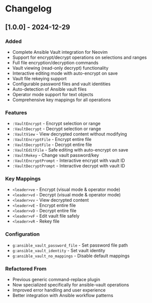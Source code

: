 # Changelog

## [1.0.0] - 2024-12-29

### Added
- Complete Ansible Vault integration for Neovim
- Support for encrypt/decrypt operations on selections and ranges
- Full file encryption/decryption commands
- Vault viewing (read-only decrypt) functionality
- Interactive editing mode with auto-encrypt on save
- Vault file rekeying support
- Configurable password files and vault identities
- Auto-detection of Ansible vault files
- Operator mode support for text objects
- Comprehensive key mappings for all operations

### Features
- `:VaultEncrypt` - Encrypt selection or range
- `:VaultDecrypt` - Decrypt selection or range
- `:VaultView` - View decrypted content without modifying
- `:VaultEncryptFile` - Encrypt entire file
- `:VaultDecryptFile` - Decrypt entire file
- `:VaultEditFile` - Safe editing with auto-encrypt on save
- `:VaultRekey` - Change vault password/key
- `:VaultEncryptPrompt` - Interactive encrypt with vault ID
- `:VaultDecryptPrompt` - Interactive decrypt with vault ID

### Key Mappings
- `<leader>ve` - Encrypt (visual mode & operator mode)
- `<leader>vd` - Decrypt (visual mode & operator mode)
- `<leader>vv` - View decrypted content
- `<leader>vE` - Encrypt entire file
- `<leader>vD` - Decrypt entire file
- `<leader>vF` - Edit vault file safely
- `<leader>vR` - Rekey file

### Configuration
- `g:ansible_vault_password_file` - Set password file path
- `g:ansible_vault_identity` - Set vault identity
- `g:ansible_vault_no_mappings` - Disable default mappings

### Refactored From
- Previous generic command-replace plugin
- Now specialized specifically for ansible-vault operations
- Improved error handling and user experience
- Better integration with Ansible workflow patterns